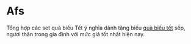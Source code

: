 # Afs
Tổng hợp các set quà biếu Tết ý nghĩa dành tặng biếu <a href="https://nongsandungha.com/danh-muc/qua-bieu-qua-tet">quà biếu tết</a> sếp, ngươi thân trong gia đình với mức giá tốt nhất hiện nay.
